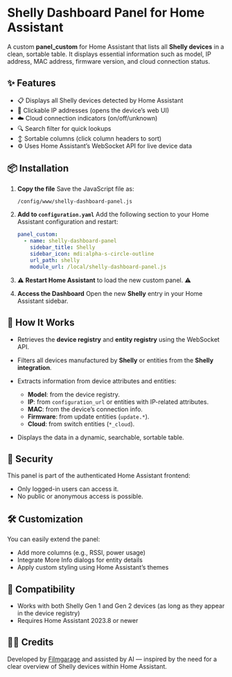 # Shelly Dashboard Panel for Home Assistant

A custom **panel_custom** for Home Assistant that lists all **Shelly devices** in a clean, sortable table. It displays essential information such as model, IP address, MAC address, firmware version, and cloud connection status.

## ✨ Features

* 📋 Displays all Shelly devices detected by Home Assistant
* 🔗 Clickable IP addresses (opens the device’s web UI)
* ☁️ Cloud connection indicators (on/off/unknown)
* 🔍 Search filter for quick lookups
* ↕️ Sortable columns (click column headers to sort)
* ⚙️ Uses Home Assistant’s WebSocket API for live device data

## 📦 Installation

1. **Copy the file**
   Save the JavaScript file as:

   ```bash
   /config/www/shelly-dashboard-panel.js
   ```

2. **Add to `configuration.yaml`**
   Add the following section to your Home Assistant configuration and restart:

   ```yaml
   panel_custom:
     - name: shelly-dashboard-panel
       sidebar_title: Shelly
       sidebar_icon: mdi:alpha-s-circle-outline
       url_path: shelly
       module_url: /local/shelly-dashboard-panel.js
   ```

3. ⚠️ **Restart Home Assistant**
   to load the new custom panel. ⚠️

4. **Access the Dashboard**
   Open the new **Shelly** entry in your Home Assistant sidebar.

## 🧠 How It Works

* Retrieves the **device registry** and **entity registry** using the WebSocket API.
* Filters all devices manufactured by **Shelly** or entities from the **Shelly integration**.
* Extracts information from device attributes and entities:

  * **Model**: from the device registry.
  * **IP**: from `configuration_url` or entities with IP-related attributes.
  * **MAC**: from the device’s connection info.
  * **Firmware**: from update entities (`update.*`).
  * **Cloud**: from switch entities (`*_cloud`).
* Displays the data in a dynamic, searchable, sortable table.

## 🔐 Security

This panel is part of the authenticated Home Assistant frontend:

* Only logged-in users can access it.
* No public or anonymous access is possible.

## 🛠️ Customization

You can easily extend the panel:

* Add more columns (e.g., RSSI, power usage)
* Integrate More Info dialogs for entity details
* Apply custom styling using Home Assistant’s themes

## 🧩 Compatibility

* Works with both Shelly Gen 1 and Gen 2 devices (as long as they appear in the device registry)
* Requires Home Assistant 2023.8 or newer

## 🧑‍💻 Credits

Developed by [Filmgarage](https://github.com/filmgarage) and assisted by AI — inspired by the need for a clear overview of Shelly devices within Home Assistant.
